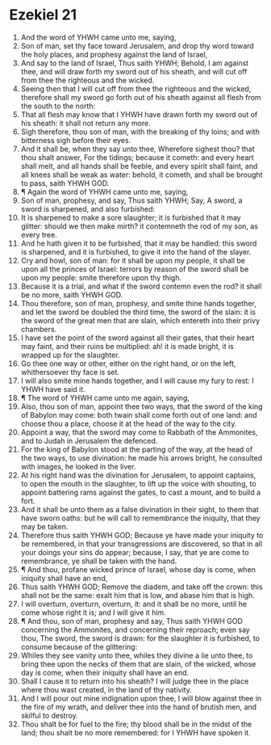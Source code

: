﻿# Ezekiel 21
1. And the word of YHWH came unto me, saying, 
2. Son of man, set thy face toward Jerusalem, and drop thy word toward the holy places, and prophesy against the land of Israel, 
3. And say to the land of Israel, Thus saith YHWH; Behold, I am against thee, and will draw forth my sword out of his sheath, and will cut off from thee the righteous and the wicked. 
4. Seeing then that I will cut off from thee the righteous and the wicked, therefore shall my sword go forth out of his sheath against all flesh from the south to the north: 
5. That all flesh may know that I YHWH have drawn forth my sword out of his sheath: it shall not return any more. 
6. Sigh therefore, thou son of man, with the breaking of thy loins; and with bitterness sigh before their eyes. 
7. And it shall be, when they say unto thee, Wherefore sighest thou? that thou shalt answer, For the tidings; because it cometh: and every heart shall melt, and all hands shall be feeble, and every spirit shall faint, and all knees shall be weak as water: behold, it cometh, and shall be brought to pass, saith YHWH GOD. 
8. ¶ Again the word of YHWH came unto me, saying, 
9. Son of man, prophesy, and say, Thus saith YHWH; Say, A sword, a sword is sharpened, and also furbished: 
10. It is sharpened to make a sore slaughter; it is furbished that it may glitter: should we then make mirth? it contemneth the rod of my son, as every tree. 
11. And he hath given it to be furbished, that it may be handled: this sword is sharpened, and it is furbished, to give it into the hand of the slayer. 
12. Cry and howl, son of man: for it shall be upon my people, it shall be upon all the princes of Israel: terrors by reason of the sword shall be upon my people: smite therefore upon thy thigh. 
13. Because it is a trial, and what if the sword contemn even the rod? it shall be no more, saith YHWH GOD. 
14. Thou therefore, son of man, prophesy, and smite thine hands together, and let the sword be doubled the third time, the sword of the slain: it is the sword of the great men that are slain, which entereth into their privy chambers. 
15. I have set the point of the sword against all their gates, that their heart may faint, and their ruins be multiplied: ah! it is made bright, it is wrapped up for the slaughter. 
16. Go thee one way or other, either on the right hand, or on the left, whithersoever thy face is set. 
17. I will also smite mine hands together, and I will cause my fury to rest: I YHWH have said it. 
18. ¶ The word of YHWH came unto me again, saying, 
19. Also, thou son of man, appoint thee two ways, that the sword of the king of Babylon may come: both twain shall come forth out of one land: and choose thou a place, choose it at the head of the way to the city. 
20. Appoint a way, that the sword may come to Rabbath of the Ammonites, and to Judah in Jerusalem the defenced. 
21. For the king of Babylon stood at the parting of the way, at the head of the two ways, to use divination: he made his arrows bright, he consulted with images, he looked in the liver. 
22. At his right hand was the divination for Jerusalem, to appoint captains, to open the mouth in the slaughter, to lift up the voice with shouting, to appoint battering rams against the gates, to cast a mount, and to build a fort. 
23. And it shall be unto them as a false divination in their sight, to them that have sworn oaths: but he will call to remembrance the iniquity, that they may be taken. 
24. Therefore thus saith YHWH GOD; Because ye have made your iniquity to be remembered, in that your transgressions are discovered, so that in all your doings your sins do appear; because, I say, that ye are come to remembrance, ye shall be taken with the hand. 
25. ¶ And thou, profane wicked prince of Israel, whose day is come, when iniquity shall have an end, 
26. Thus saith YHWH GOD; Remove the diadem, and take off the crown: this shall not be the same: exalt him that is low, and abase him that is high. 
27. I will overturn, overturn, overturn, it: and it shall be no more, until he come whose right it is; and I will give it him. 
28. ¶ And thou, son of man, prophesy and say, Thus saith YHWH GOD concerning the Ammonites, and concerning their reproach; even say thou, The sword, the sword is drawn: for the slaughter it is furbished, to consume because of the glittering: 
29. Whiles they see vanity unto thee, whiles they divine a lie unto thee, to bring thee upon the necks of them that are slain, of the wicked, whose day is come, when their iniquity shall have an end. 
30. Shall I cause it to return into his sheath? I will judge thee in the place where thou wast created, in the land of thy nativity. 
31. And I will pour out mine indignation upon thee, I will blow against thee in the fire of my wrath, and deliver thee into the hand of brutish men, and skilful to destroy. 
32. Thou shalt be for fuel to the fire; thy blood shall be in the midst of the land; thou shalt be no more remembered: for I YHWH have spoken it. 
